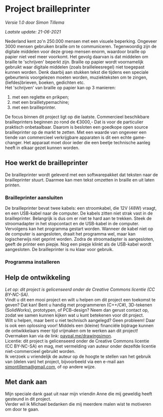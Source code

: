 # Project brailleprinter
_Versie 1.0 door Simon Tillema_

_Laatste update: 21-06-2021_

Nederland kent zo'n 250.000 mensen met een visuele beperking. Ongeveer 3000 mensen gebruiken braille om te communiceren.
Tegenwoordig zijn de digitale middelen voor deze groep mensen enorm, waardoor braille op papier niet veel meer voorkomt.
Het gevolg daarvan is dat middelen om braille te 'schrijven' beperkt zijn. Braille op papier wordt voornamelijk gebruikt
waar digitale middelen (zoals brailleleesregel) niet toegepast kunnen worden. Denk daarbij aan stukken tekst die tijdens
een speciale gebeurtenis voorgelezen moeten worden, muziekteksten om te zingen, (liefdes)brieven, boeken, gedichten etc.    
Het 'schrijven' van braille op papier kan op 3 manieren:
1. met een reglette en prikpen;
2. met een brailletypemachine;
3. met een brailleprinter.

De focus binnen dit project ligt op die laatste. Commercieel beschikbare brailleprinters beginnen zo rond de €3000,- Dat
is voor de particulier praktisch onbetaalbaar. Daarom is besloten een goedkope open source brailleprinter op de markt te
zetten. Met een waarde van ongeveer een tiende van commercieel verkrijgbare apparaten is dit een echte game-changer. Het
apparaat moet door ieder die een beetje technische aanleg heeft in elkaar gezet kunnen worden.

## Hoe werkt de brailleprinter
De brailleprinter wordt geleverd met een softwarepakket dat teksten naar de brailleprinter stuurt. Daarmee kan men tekst
omzetten in braille en uit laten printen.
### Brailleprinter aansluiten
De brailleprinter bevat twee kabels: een stroomkabel, die 12V (48W) vraagt, en een USB-kabel naar de computer. De kabels
zitten niet strak vast in de brailleprinter. Belangrijk is dus om er niet te hard aan te trekken. Steek de stroomadapter
in het stopcontact en de USB-kabel in de computer. Vervolgens kan het programma gestart worden. Wanneer de kabel niet op
de computer is aangesloten, draait het programma wel, maar kan logischerwijs niet geprint worden. Zodra de stroomadapter
is aangesloten, geeft de printer een piepje. Nog een piepje klinkt als de USB-kabel wordt aangesloten. De brailleprinter
is nu klaar voor gebruik.
### Programma installeren

## Help de ontwikkeling
_Let op: dit project is gelicenseerd onder de Creative Commons licentie (CC BY-NC-SA)._  
Vindt u dit een mooi project en wilt u helpen om dit project een toekomst te geven? Dat kan!
Bent u handig met programmeren (C++/C#), 3D-tekenen (SolidWorks), prototypen, of PCB-design? Neem dan gerust contact op,
zodat we samen kunnen kijken wat u kunt betekenen voor dit project.  
Wilt u helpen, maar bent u niet technisch aangelegd? Geen probleem! Daar is ook een oplossing voor! Middels een (kleine)
financiële bijdrage kunnen de ontwikkelaars meer tijd vrijmaken om te werken aan dit project! Overmaken kan via de link:
[paypal.me/drawingsimon](paypal.me/drawingsimon).  
Licentie: dit project is gelicenseerd onder de Creative Commons licentie (CC BY-NC-SA) en mag, met vermelding van auteur
onder dezelfde licentie niet-commercieel gebruikt worden.  
Ik verzoek u vriendelijk de auteur op de hoogte te stellen van het gebruik van (delen van) het project, bijvoorbeeld via
een e-mail aan [simontillema@gmail.com](mailto:simontillema@gmail.com), of op andere wijze.

## Met dank aan
Mijn speciale dank gaat uit naar mijn vriendin Anne die mij geweldig heeft gesteund in dit project.  
Verder wil ik Michael bedanken die mij meerdere malen wist te motiveren om door te gaan.